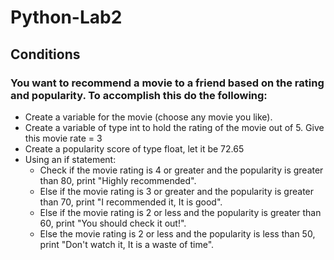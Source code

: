 # Python-Lab2

## Conditions

### You want to recommend a movie to a friend based on the rating and popularity. To accomplish this do the following: 

- Create a variable for the movie (choose any movie you like).
- Create a variable of type int to hold the rating of the movie out of 5. Give this movie rate = 3
- Create a popularity score of type float, let it be 72.65
- Using an if statement:
  - Check if the movie rating is 4 or greater and the popularity is greater than 80, print "Highly recommended".
  - Else if the movie rating is 3 or greater and the popularity is greater than 70, print "I recommended it, It is good".
  - Else if the movie rating is 2 or less and the popularity is greater than 60, print "You should check it out!".
  - Else the movie rating is 2 or less and the popularity is less than 50, print "Don't watch it, It is a waste of time".
